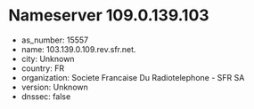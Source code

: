 # Nameserver 109.0.139.103

* as_number: 15557
* name: 103.139.0.109.rev.sfr.net.
* city: Unknown
* country: FR
* organization: Societe Francaise Du Radiotelephone - SFR SA
* version: Unknown
* dnssec: false
